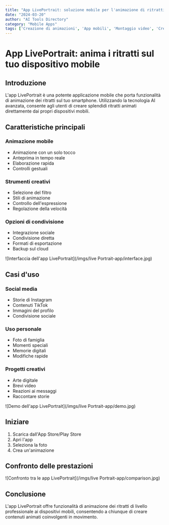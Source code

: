 ```yaml
---
title: "App LivePortrait: soluzione mobile per l'animazione di ritratti"
date: "2024-03-20"
author: "AI Tools Directory"
category: "Mobile Apps"
tags: ['Creazione di animazioni', 'App mobili', 'Montaggio video', 'Creazione di contenuti']
---
```

# App LivePortrait: anima i ritratti sul tuo dispositivo mobile

## Introduzione

L'app LivePortrait è una potente applicazione mobile che porta funzionalità di animazione dei ritratti sul tuo smartphone. Utilizzando la tecnologia AI avanzata, consente agli utenti di creare splendidi ritratti animati direttamente dai propri dispositivi mobili.

## Caratteristiche principali

### Animazione mobile
- Animazione con un solo tocco
- Anteprima in tempo reale
- Elaborazione rapida
- Controlli gestuali

### Strumenti creativi
- Selezione del filtro
- Stili di animazione
- Controllo dell'espressione
- Regolazione della velocità

### Opzioni di condivisione
- Integrazione sociale
- Condivisione diretta
- Formati di esportazione
- Backup sul cloud

![Interfaccia dell'app LivePortrait](/imgs/live Portrait-app/interface.jpg)

## Casi d'uso

### Social media
- Storie di Instagram
- Contenuti TikTok
- Immagini del profilo
- Condivisione sociale

### Uso personale
- Foto di famiglia
- Momenti speciali
- Memorie digitali
- Modifiche rapide

### Progetti creativi
- Arte digitale
- Brevi video
- Reazioni ai messaggi
- Raccontare storie

![Demo dell'app LivePortrait](/imgs/live Portrait-app/demo.jpg)

## Iniziare

1. Scarica dall'App Store/Play Store
2. Apri l'app
3. Seleziona la foto
4. Crea un'animazione

## Confronto delle prestazioni

![Confronto tra le app LivePortrait](/imgs/live Portrait-app/comparison.jpg)

## Conclusione

L'app LivePortrait offre funzionalità di animazione dei ritratti di livello professionale ai dispositivi mobili, consentendo a chiunque di creare contenuti animati coinvolgenti in movimento.